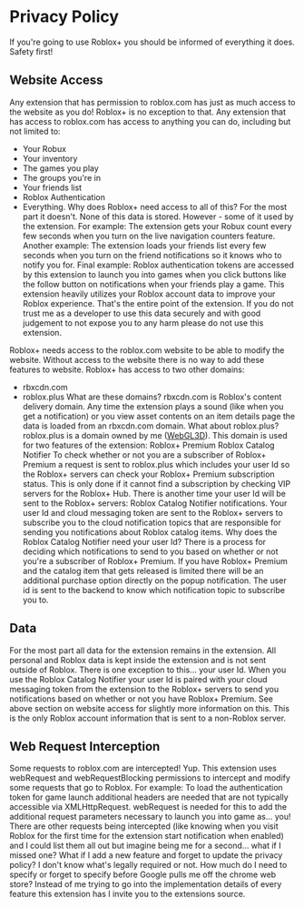 # Privacy Policy
If you're going to use Roblox+ you should be informed of everything it does. Safety first!
## Website Access
Any extension that has permission to roblox.com has just as much access to the website as you do! Roblox+ is no exception to that. Any extension that has access to roblox.com has access to anything you can do, including but not limited to:
* Your Robux
* Your inventory
* The games you play
* The groups you're in
* Your friends list
* Roblox Authentication
* Everything.
Why does Roblox+ need access to all of this?
For the most part it doesn't. None of this data is stored. However - some of it used by the extension.
For example: The extension gets your Robux count every few seconds when you turn on the live navigation counters feature.
Another example: The extension loads your friends list every few seconds when you turn on the friend notifications so it knows who to notify you for.
Final example: Roblox authentication tokens are accessed by this extension to launch you into games when you click buttons like the follow button on notifications when your friends play a game.
This extension heavily utilizes your Roblox account data to improve your Roblox experience. That's the entire point of the extension. If you do not trust me as a developer to use this data securely and with good judgement to not expose you to any harm please do not use this extension.

Roblox+ needs access to the roblox.com website to be able to modify the website. Without access to the website there is no way to add these features to website.
Roblox+ has access to two other domains:
* rbxcdn.com
* roblox.plus
What are these domains?
rbxcdn.com is Roblox's content delivery domain. Any time the extension plays a sound (like when you get a notification) or you view asset contents on an item details page the data is loaded from an rbxcdn.com domain.
What about roblox.plus?
roblox.plus is a domain owned by me ([WebGL3D](https://www.roblox.com/users/48103520/profile?rbxp=48103520)). This domain is used for two features of the extension:
Roblox+ Premium
Roblox Catalog Notifier
To check whether or not you are a subscriber of Roblox+ Premium a request is sent to roblox.plus which includes your user Id so the Roblox+ servers can check your Roblox+ Premium subscription status. This is only done if it cannot find a subscription by checking VIP servers for the Roblox+ Hub.
There is another time your user Id will be sent to the Roblox+ servers: Roblox Catalog Notifier notifications. Your user Id and cloud messaging token are sent to the Roblox+ servers to subscribe you to the cloud notification topics that are responsible for sending you notifications about Roblox catalog items.
Why does the Roblox Catalog Notifier need your user Id?
There is a process for deciding which notifications to send to you based on whether or not you're a subscriber of Roblox+ Premium. If you have Roblox+ Premium and the catalog item that gets released is limited there will be an additional purchase option directly on the popup notification. The user id is sent to the backend to know which notification topic to subscribe you to.

## Data
For the most part all data for the extension remains in the extension. All personal and Roblox data is kept inside the extension and is not sent outside of Roblox.
There is one exception to this... your user Id. When you use the Roblox Catalog Notifier your user Id is paired with your cloud messaging token from the extension to the Roblox+ servers to send you notifications based on whether or not you have Roblox+ Premium. See above section on website access for slightly more information on this. This is the only Roblox account information that is sent to a non-Roblox server.

## Web Request Interception
Some requests to roblox.com are intercepted!
Yup. This extension uses webRequest and webRequestBlocking permissions to intercept and modify some requests that go to Roblox. For example: To load the authentication token for game launch additional headers are needed that are not typically accessible via XMLHttpRequest. webRequest is needed for this to add the additional request parameters necessary to launch you into game as... you!
There are other requests being intercepted (like knowing when you visit Roblox for the first time for the extension start notification when enabled) and I could list them all out but imagine being me for a second... what if I missed one? What if I add a new feature and forget to update the privacy policy? I don't know what's legally required or not. How much do I need to specify or forget to specify before Google pulls me off the chrome web store? Instead of me trying to go into the implementation details of every feature this extension has I invite you to the extensions source.
